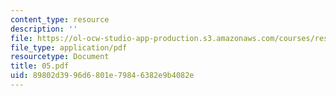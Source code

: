 ```yaml
---
content_type: resource
description: ''
file: https://ol-ocw-studio-app-production.s3.amazonaws.com/courses/res-6-001-electromagnetic-fields-and-energy-spring-2008/89802d3996d6801e79846382e9b4082e_05.pdf
file_type: application/pdf
resourcetype: Document
title: 05.pdf
uid: 89802d39-96d6-801e-7984-6382e9b4082e
---
```

